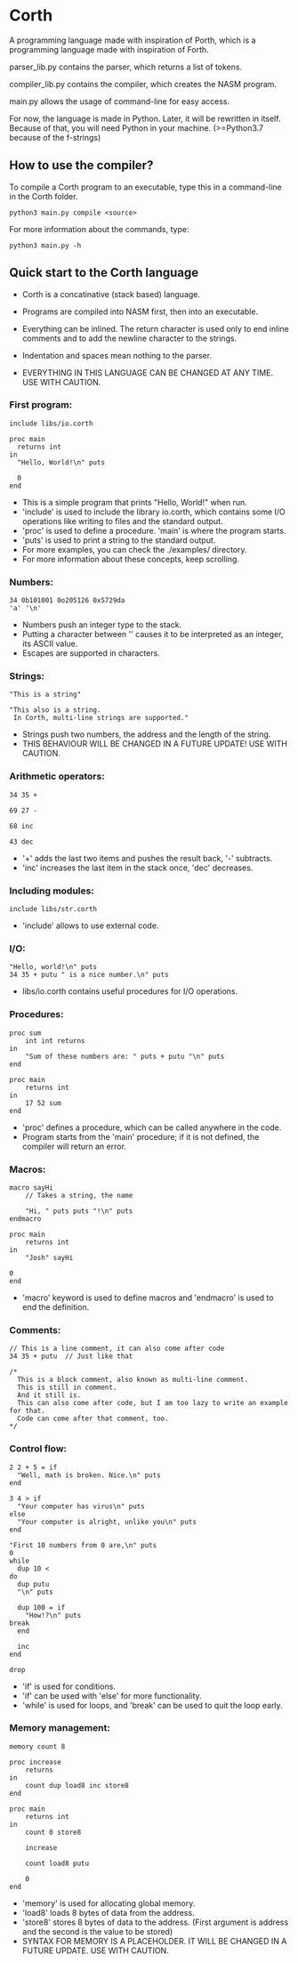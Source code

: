# Corth
A programming language made with inspiration of Porth, which is a programming language made with inspiration of Forth.

parser_lib.py contains the parser, which returns a list of tokens.

compiler_lib.py contains the compiler, which creates the NASM program.

main.py allows the usage of command-line for easy access.

For now, the language is made in Python. Later, it will be rewritten in itself.
Because of that, you will need Python in your machine. (>=Python3.7 because of the f-strings)


## How to use the compiler?

To compile a Corth program to an executable, type this in a command-line in the Corth folder.

    python3 main.py compile <source>

For more information about the commands, type:

    python3 main.py -h


## Quick start to the Corth language

- Corth is a concatinative (stack based) language.
- Programs are compiled into NASM first, then into an executable.
- Everything can be inlined. The return character is used only to end inline comments and to add the newline character to the strings.
- Indentation and spaces mean nothing to the parser.

- EVERYTHING IN THIS LANGUAGE CAN BE CHANGED AT ANY TIME. USE WITH CAUTION.

### First program:

    include libs/io.corth
    
    proc main 
      returns int
    in
      "Hello, World!\n" puts
      
      0
    end
    
- This is a simple program that prints "Hello, World!" when run.
- 'include' is used to include the library io.corth, which contains some I/O operations like writing to files and the standard output.
- 'proc' is used to define a procedure. 'main' is where the program starts.
- 'puts' is used to print a string to the standard output.
- For more examples, you can check the ./examples/ directory.
- For more information about these concepts, keep scrolling.

### Numbers:

    34 0b101001 0o205126 0x5729da
    'a' '\n'

- Numbers push an integer type to the stack.
- Putting a character between '' causes it to be interpreted as an integer, its ASCII value.
- Escapes are supported in characters.

### Strings:

    "This is a string"

    "This also is a string.
     In Corth, multi-line strings are supported."

- Strings push two numbers, the address and the length of the string.
- THIS BEHAVIOUR WILL BE CHANGED IN A FUTURE UPDATE! USE WITH CAUTION.

### Arithmetic operators:

    34 35 +
    
    69 27 -
    
    68 inc
    
    43 dec

- '+' adds the last two items and pushes the result back, '-' subtracts.
- 'inc' increases the last item in the stack once, 'dec' decreases.

### Including modules:

    include libs/str.corth

- 'include' allows to use external code.

### I/O:

    "Hello, world!\n" puts
    34 35 + putu " is a nice number.\n" puts

- libs/io.corth contains useful procedures for I/O operations.

### Procedures:

    proc sum
        int int returns
    in
        "Sum of these numbers are: " puts + putu "\n" puts
    end

    proc main
        returns int
    in
        17 52 sum
    end

- 'proc' defines a procedure, which can be called anywhere in the code.
- Program starts from the 'main' procedure; if it is not defined, the compiler will return an error.

### Macros:

    macro sayHi
        // Takes a string, the name

        "Hi, " puts puts "!\n" puts
    endmacro

    proc main
        returns int
    in
        "Josh" sayHi
	
	0
    end

- 'macro' keyword is used to define macros and 'endmacro' is used to end the definition.

### Comments:

    // This is a line comment, it can also come after code
    34 35 + putu  // Just like that

    /*
      This is a block comment, also known as multi-line comment.
      This is still in comment.
      And it still is.
      This can also come after code, but I am too lazy to write an example for that.
      Code can come after that comment, too.
    */

### Control flow:

    2 2 + 5 = if
      "Well, math is broken. Nice.\n" puts
    end

    3 4 > if
      "Your computer has virus\n" puts
    else
      "Your computer is alright, unlike you\n" puts
    end

    "First 10 numbers from 0 are,\n" puts
    0
    while
      dup 10 <
    do
      dup putu
      "\n" puts

      dup 100 = if
        "How!?\n" puts
	break
      end

      inc
    end

    drop

- 'if' is used for conditions.
- 'if' can be used with 'else' for more functionality.
- 'while' is used for loops, and 'break' can be used to quit the loop early.

### Memory management:

    memory count 8
    
    proc increase
        returns
    in
        count dup load8 inc store8
    end

    proc main
        returns int
    in
        count 0 store8

        increase

        count load8 putu

        0
    end

- 'memory' is used for allocating global memory.
- 'load8' loads 8 bytes of data from the address.
- 'store8' stores 8 bytes of data to the address. (First argument is address and the second is the value to be stored)
- SYNTAX FOR MEMORY IS A PLACEHOLDER. IT WILL BE CHANGED IN A FUTURE UPDATE. USE WITH CAUTION.
